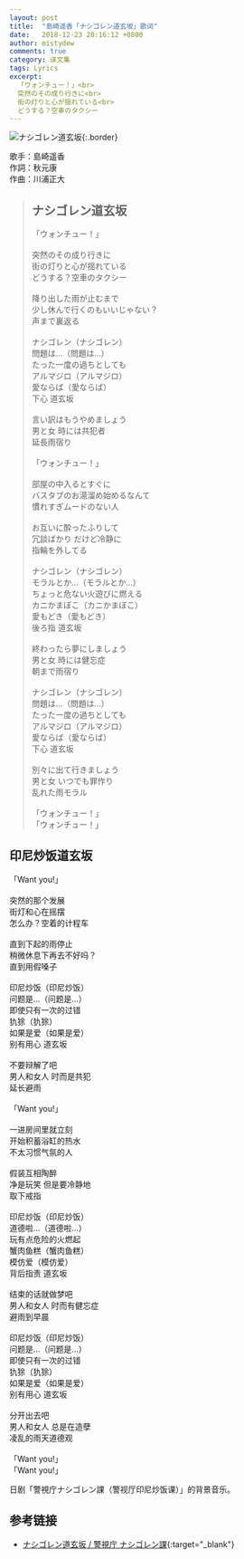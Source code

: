 ```yaml
---
layout: post
title:  "島崎遥香「ナシゴレン道玄坂」歌词"
date:   2018-12-23 20:16:12 +0800
author: mistydew
comments: true
category: 译文集
tags: Lyrics
excerpt:
  「ウォンチュー！」<br>
  突然のその成り行きに<br>
  街の灯りと心が揺れている<br>
  どうする？空車のタクシー
---
```

![ナシゴレン道玄坂](https://is4-ssl.mzstatic.com/image/thumb/Music71/v4/83/86/c2/8386c2f6-1816-b693-73cf-475890a43db7/source/600x600bb.jpg){:.border}

歌手：島崎遥香<br>
作詞：秋元康<br>
作曲：川浦正大

<blockquote class="original">
  <h2>ナシゴレン道玄坂</h2>
  <p>
    「ウォンチュー！」<br>
    <br>
    突然のその成り行きに<br>
    街の灯りと心が揺れている<br>
    どうする？空車のタクシー<br>
    <br>
    降り出した雨が止むまで<br>
    少し休んで行くのもいいじゃない？<br>
    声まで裏返る<br>
    <br>
    ナシゴレン（ナシゴレン）<br>
    問題は…（問題は…）<br>
    たった一度の過ちとしても<br>
    アルマジロ（アルマジロ）<br>
    愛ならば（愛ならば）<br>
    下心 道玄坂<br>
    <br>
    言い訳はもうやめましょう<br>
    男と女 時には共犯者<br>
    延長雨宿り<br>
    <br>
    「ウォンチュー！」<br>
    <br>
    部屋の中入るとすぐに<br>
    バスタブのお湯溜め始めるなんて<br>
    慣れすぎムードのない人<br>
    <br>
    お互いに酔ったふりして<br>
    冗談ばかり だけど冷静に<br>
    指輪を外してる<br>
    <br>
    ナシゴレン（ナシゴレン）<br>
    モラルとか…（モラルとか…）<br>
    ちょっと危ない火遊びに燃える<br>
    カニかまぼこ（カニかまぼこ）<br>
    愛もどき（愛もどき）<br>
    後ろ指 道玄坂<br>
    <br>
    終わったら夢にしましょう<br>
    男と女 時には健忘症<br>
    朝まで雨宿り<br>
    <br>
    ナシゴレン（ナシゴレン）<br>
    問題は…（問題は…）<br>
    たった一度の過ちとしても<br>
    アルマジロ（アルマジロ）<br>
    愛ならば（愛ならば）<br>
    下心 道玄坂<br>
    <br>
    別々に出て行きましょう<br>
    男と女 いつでも罪作り<br>
    乱れた雨モラル<br>
    <br>
    「ウォンチュー！」<br>
    「ウォンチュー！」
  </p>
</blockquote>

<div class="translation">
  <h2>印尼炒饭道玄坂</h2>
  <p>
    「Want you!」<br>
    <br>
    突然的那个发展<br>
    街灯和心在摇摆<br>
    怎么办？空着的计程车<br>
    <br>
    直到下起的雨停止<br>
    稍微休息下再去不好吗？<br>
    直到用假嗓子<br>
    <br>
    印尼炒饭（印尼炒饭）<br>
    问题是…（问题是…）<br>
    即使只有一次的过错<br>
    犰狳（犰狳）<br>
    如果是爱（如果是爱）<br>
    别有用心 道玄坂<br>
    <br>
    不要辩解了吧<br>
    男人和女人 时而是共犯<br>
    延长避雨<br>
    <br>
    「Want you!」<br>
    <br>
    一进房间里就立刻<br>
    开始积蓄浴缸的热水<br>
    不太习惯气氛的人<br>
    <br>
    假装互相陶醉<br>
    净是玩笑 但是要冷静地<br>
    取下戒指<br>
    <br>
    印尼炒饭（印尼炒饭）<br>
    道德啦…（道德啦…）<br>
    玩有点危险的火燃起<br>
    蟹肉鱼糕（蟹肉鱼糕）<br>
    模仿爱（模仿爱）<br>
    背后指责 道玄坂<br>
    <br>
    结束的话就做梦吧<br>
    男人和女人 时而有健忘症<br>
    避雨到早晨<br>
    <br>
    印尼炒饭（印尼炒饭）<br>
    问题是…（问题是…）<br>
    即使只有一次的过错<br>
    犰狳（犰狳）<br>
    如果是爱（如果是爱）<br>
    别有用心 道玄坂<br>
    <br>
    分开出去吧<br>
    男人和女人 总是在造孽<br>
    凌乱的雨天道德观<br>
    <br>
    「Want you!」<br>
    「Want you!」
  </p>
</div>

日剧「警視庁ナシゴレン課（警视厅印尼炒饭课）」的背景音乐。

## 参考链接

* [ナシゴレン道玄坂 / 警視庁 ナシゴレン課](https://petitlyrics.com/lyrics/2731303){:target="_blank"}
